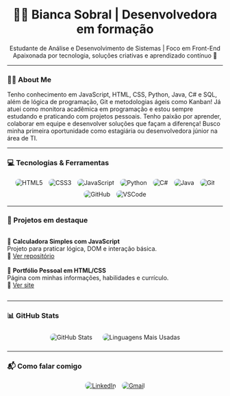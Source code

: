<h1 align="center">👩‍💻 Bianca Sobral | Desenvolvedora em formação</h1>

<p align="center">
Estudante de Análise e Desenvolvimento de Sistemas | Foco em Front-End 
Apaixonada por tecnologia, soluções criativas e aprendizado contínuo 🚀
</p>

---

### 👩‍🎓 About Me

Tenho conhecimento em JavaScript, HTML, CSS, Python, Java, C# e SQL, além de lógica de programação, Git e metodologias ágeis como Kanban! Já atuei como monitora acadêmica em programação e estou sempre estudando e praticando com projetos pessoais. Tenho paixão por aprender, colaborar em equipe e desenvolver soluções que façam a diferença! Busco minha primeira oportunidade como estagiária ou desenvolvedora júnior na área de TI.

---

### 💻 Tecnologias & Ferramentas

<p align="center">
  <img src="https://img.shields.io/badge/HTML5-E34F26?style=flat&logo=html5&logoColor=white" alt="HTML5" style="border-radius: 8px; margin: 5px;" />
  <img src="https://img.shields.io/badge/CSS3-1572B6?style=flat&logo=css3&logoColor=white" alt="CSS3" style="border-radius: 8px; margin: 5px;" />
  <img src="https://img.shields.io/badge/JavaScript-F7DF1E?style=flat&logo=javascript&logoColor=black" alt="JavaScript" style="border-radius: 8px; margin: 5px;" />
  <img src="https://img.shields.io/badge/Python-3776AB?style=flat&logo=python&logoColor=white" alt="Python" style="border-radius: 8px; margin: 5px;" />
  <img src="https://img.shields.io/badge/C%23-239120?style=flat&logo=c-sharp&logoColor=white" alt="C#" style="border-radius: 8px; margin: 5px;" />
  <img src="https://img.shields.io/badge/Java-007396?style=flat&logo=java&logoColor=white" alt="Java" style="border-radius: 8px; margin: 5px;" />
  <img src="https://img.shields.io/badge/Git-F05032?style=flat&logo=git&logoColor=white" alt="Git" style="border-radius: 8px; margin: 5px;" />
  <img src="https://img.shields.io/badge/GitHub-181717?style=flat&logo=github&logoColor=white" alt="GitHub" style="border-radius: 8px; margin: 5px;" />
  <img src="https://img.shields.io/badge/VS%20Code-007ACC?style=flat&logo=visual-studio-code&logoColor=white" alt="VSCode" style="border-radius: 8px; margin: 5px;" />
</p>

---

### 🌟 Projetos em destaque

<p align="center">
<ul style="list-style:none; padding-left: 0; display: inline-block; text-align: left;">

<li>🧠 <strong>Calculadora Simples com JavaScript</strong><br>
Projeto para praticar lógica, DOM e interação básica.<br>
🔗 <a href="https://github.com/scriptjk/calculadora-js">Ver repositório</a></li>

<br>

<li>💼 <strong>Portfólio Pessoal em HTML/CSS</strong><br>
Página com minhas informações, habilidades e currículo.<br>
🔗 <a href="https://scriptjk.github.io/meu-portifolio">Ver site</a></li>

</ul>
</p>

---

### 📊 GitHub Stats

<p align="center">
  <img src="https://github-readme-stats.vercel.app/api?username=thebiancascript&show_icons=true&theme=tokyonight&border_color=8a2be2" alt="GitHub Stats" style="border-radius: 12px; margin: 10px;" />
  <img src="https://github-readme-stats.vercel.app/api/top-langs/?username=thebiancascript&layout=compact&theme=tokyonight&border_color=8a2be2" alt="Linguagens Mais Usadas" style="border-radius: 12px; margin: 10px;" />
</p>

---

### 📬 Como falar comigo

<p align="center">
<a href="https://linkedin.com/in/bsobral0327"><img src="https://img.shields.io/badge/LinkedIn-0077B5?style=flat&logo=linkedin&logoColor=white" alt="LinkedIn" style="border-radius: 8px; margin: 5px;"/></a>
<a href="mailto:biancaferreirasobral@gmail.com"><img src="https://img.shields.io/badge/Gmail-D14836?style=flat&logo=gmail&logoColor=white" alt="Gmail" style="border-radius: 8px; margin: 5px;"/></a>
</p>
